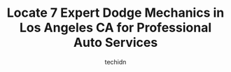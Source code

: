---
layout: ampstory
image: https://images.unsplash.com/photo-1603745716263-84cfdb9f366d?ixlib=rb-4.0.3&ixid=MnwxMjA3fDB8MHxwaG90by1wYWdlfHx8fGVufDB8fHx8&auto=format&fit=crop&w=640&h=853&q=80
author: techidn
featured: false
description: When it comes to maintaining and repairing your vehicle in Los Angeles CA, USA, you deserve nothing but the best. Thats why the 7 best Dodge Mechanic in the area are here to offer their exp
title: Locate 7 Expert Dodge Mechanics in Los Angeles CA for Professional Auto Services
cover:
   title: Locate 7 Expert Dodge Mechanics in Los Angeles CA for Professional Auto Services
   subtitle: Rickpate
   background: https://images.unsplash.com/photo-1603745716263-84cfdb9f366d?ixlib=rb-4.0.3&ixid=MnwxMjA3fDB8MHxwaG90by1wYWdlfHx8fGVufDB8fHx8&auto=format&fit=crop&w=640&h=853&q=80

pages: 
 - layout: thirds
   top: <h1>#1 LAX Chrysler Dodge Jeep RAM</h1>
   bottom: "<p>Ive been passing the dealership for months.  They had a nice assortment of vehicles and I was in the market for a Wrangler.  I saw their inventory and was able to walk</p>"
   background: https://www.knot35.com/toplist/wp-content/uploads/2023/06/best-dodge-mechanic-1-in-los-angeles-ca-1685835500.jpeg
   backgroundblur: true
 - layout: thirds
   top: <h1>#2 Hilario Auto Repair</h1>
   bottom: "<p>911 W Manchester Ave, Los Angeles, CA 90044, United States</p>"
   background: https://www.knot35.com/toplist/wp-content/uploads/2023/06/best-dodge-mechanic-2-in-los-angeles-ca-1685835500.jpeg
   cta:
      link: https://www.knot35.com/toplist/locate-7-expert-dodge-mechanics-in-los-angeles-ca-for-professional-auto-services/
      text: Locate 7 Expert Dodge Mechanics in Los Angeles CA for Professional Auto Services
 - layout: thirds
   top: <h1>#3 Auto Repair Specialists</h1>
   bottom: "<p>1037 N Heliotrope Dr, Los Angeles, CA 90029, United States</p>"
   background: https://www.knot35.com/toplist/wp-content/uploads/2023/06/best-dodge-mechanic-3-in-los-angeles-ca-1685835501.jpeg
   cta:
      link: https://www.knot35.com/toplist/locate-7-expert-dodge-mechanics-in-los-angeles-ca-for-professional-auto-services/
      text: Locate 7 Expert Dodge Mechanics in Los Angeles CA for Professional Auto Services
 - layout: thirds
   top: <h1>#4 Durango Repair</h1>
   bottom: "<p>9719 Vermont Ave, Los Angeles, CA 90044, United States</p>"
   background: https://images.unsplash.com/photo-1615749413727-825b59a857b5?ixlib=rb-4.0.3&ixid=MnwxMjA3fDB8MHxwaG90by1wYWdlfHx8fGVufDB8fHx8&auto=format&fit=crop&w=640&h=853&q=80
   cta:
      link: https://www.knot35.com/toplist/locate-7-expert-dodge-mechanics-in-los-angeles-ca-for-professional-auto-services/
      text: Locate 7 Expert Dodge Mechanics in Los Angeles CA for Professional Auto Services
 - layout: thirds
   top: <h1>#5 Los Feliz Auto Parts & Services The Jeep/Chrysler/Dodge Specialist</h1>
   bottom: "<p>4471 Santa Monica Blvd, Los Angeles, CA 90029, United States</p>"
   background: https://images.unsplash.com/photo-1541356665065-22676f35dd40?ixlib=rb-4.0.3&ixid=MnwxMjA3fDB8MHxwaG90by1wYWdlfHx8fGVufDB8fHx8&auto=format&fit=crop&w=640&h=853&q=80
   cta:
      link: https://www.knot35.com/toplist/locate-7-expert-dodge-mechanics-in-los-angeles-ca-for-professional-auto-services/
      text: Locate 7 Expert Dodge Mechanics in Los Angeles CA for Professional Auto Services
 - layout: thirds
   top: <h1>#6 AUTO PHD</h1>
   bottom: "<p>4975 W Adams Blvd #105, Los Angeles, CA 90016, United States</p>"
   background: https://images.unsplash.com/photo-1608501821300-4f99e58bba77?ixlib=rb-4.0.3&ixid=MnwxMjA3fDB8MHxwaG90by1wYWdlfHx8fGVufDB8fHx8&auto=format&fit=crop&w=640&h=853&q=80
   cta:
      link: https://www.knot35.com/toplist/locate-7-expert-dodge-mechanics-in-los-angeles-ca-for-professional-auto-services/
      text: Locate 7 Expert Dodge Mechanics in Los Angeles CA for Professional Auto Services
 - layout: thirds
   top: <h1>#7 Motorenn Luxury Car Service Center</h1>
   bottom: "<p>5260 W 104th St, Los Angeles, CA 90045, United States</p>"
   background: https://images.unsplash.com/photo-1580610447943-1bfbef5efe07?ixlib=rb-4.0.3&ixid=MnwxMjA3fDB8MHxwaG90by1wYWdlfHx8fGVufDB8fHx8&auto=format&fit=crop&w=640&h=853&q=80
   cta:
      link: https://www.knot35.com/toplist/locate-7-expert-dodge-mechanics-in-los-angeles-ca-for-professional-auto-services/
      text: Locate 7 Expert Dodge Mechanics in Los Angeles CA for Professional Auto Services
 - layout: thirds
   middle: Continue reading...
   background: https://images.unsplash.com/photo-1533998839656-76f5e4b2bccb?ixlib=rb-4.0.3&ixid=MnwxMjA3fDB8MHxwaG90by1wYWdlfHx8fGVufDB8fHx8&auto=format&fit=crop&w=640&h=853&q=80
   cta:
      link: https://www.knot35.com/toplist/locate-7-expert-dodge-mechanics-in-los-angeles-ca-for-professional-auto-services/
      text: Locate 7 Expert Dodge Mechanics in Los Angeles CA for Professional Auto Services
      
---